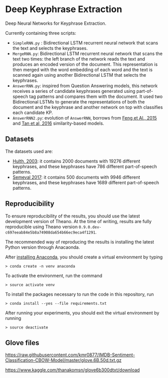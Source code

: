 # Deep Keyphrase Extraction

Deep Neural Networks for Keyphrase Extraction.

Currently containing three scripts:
* `SimpleRNN.py` : Bidirectional LSTM recurrent neural network that scans the text and selects the keyphrases.
* `MergeRNN.py`: Bidirectional LSTM recurrent neural network that scans the text two times: the left branch of the network 
reads the text and produces an encoded version of the document. This representation is then merged with the word embedding
 of each word and the text is scanned again using another Bidirectional LSTM that selects the keyphrases.
* `AnswerRNN.py`: inspired from Question Answering models, this network receives a series of candidate keyphrases
generated using part-of-speech tag patterns and compares them with the document. It used two Bidirectional LSTMs to generate the representations
of both the document and the keyphrase and another network on top with classifies each candidate KP.
* `AnswerRNN2.py`: evolution of `AnswerRNN`, borrows from [Feng et Al., 2015](https://arxiv.org/pdf/1508.01585v2.pdf) 
and [Tan et al, 2016](https://arxiv.org/pdf/1511.04108.pdf) similarity-based models. 

## Datasets

The datasets used are:

* [Hulth, 2003](http://www.aclweb.org/anthology/W03-1028): it contains 2000 documents with 19276 different keyphrases, and these keyphrases have 786 different 
part-of-speech patterns.
* [Semeval 2017](http://aclweb.org/anthology/S17-2091):  it contains 500 documents with 9946 different keyphrases, and these keyphrases have 1689 different 
part-of-speech patterns.


## Reproducibility

To ensure reproducibility of the results, you should use the latest development version of Theano.
At the time of writing, results are fully reproducible using Theano version `0.9.0.dev-c697eeab84e5b8a74908da654b66ec9eca4f1291`.

The recommended way of reproducing the results is installing the latest Python version through Anacaonda.

After [installing Anaconda](https://conda.io/miniconda.html), you should create a virtual environment by typing

```
> conda create -n venv anaconda
```

To activate the environment, run the command
```
> source activate venv
```
To install the packages necessary to run the code in this repository, run 
```
> conda install --yes --file requirements.txt
```
After running your experiments, you should exit the virtual environment by running
```
> source deactivate
```

## Glove files

https://raw.githubusercontent.com/kmr0877/IMDB-Sentiment-Classification-CBOW-Model/master/glove.6B.50d.txt.gz

https://www.kaggle.com/thanakomsn/glove6b300dtxt/download